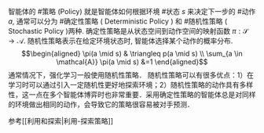智能体的 #策略 (Policy) 就是智能体如何根据环境 #状态 ${s}$ 来决定下一步的 #动作 ${a}$, 通常可以分为 #确定性策略 ( Deterministic Policy ) 和 #随机性策略 ( Stochastic Policy )两种. 确定性策略是从状态空间到动作空间的映射函数 ${\pi: \mathcal{S} \rightarrow \mathcal{A}}$. 随机性策略表示在给定环境状态时, 智能体选择某个动作的概率分布. $$\begin{aligned} \pi(a \mid s) & \triangleq p(a \mid s) \\ \sum_{a \in \mathcal{A}} \pi(a \mid s) &=1 \end{aligned}$$
通常情况下，强化学习一般使用随机性策略． 随机性策略可以有很多优点：1）在学习时可以通过引入一定随机性更好地探索环境；2）随机性策略的动作具有多样性，这一点在多个智能体博弈时也非常重要．采用确定性策略的智能体总是对同样的环境做出相同的动作，会导致它的策略很容易被对手预测．


参考[[利用和探索|利用-探索策略]]


